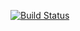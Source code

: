 [![Build Status](https://app.travis-ci.com/rodrigodevts/ReactJs-with-Solid-and-TDD.svg?branch=main)](https://app.travis-ci.com/rodrigodevts/ReactJs-with-Solid-and-TDD)